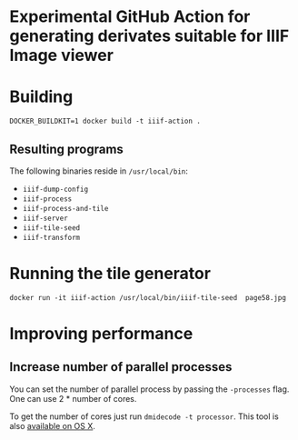 Experimental GitHub Action for generating derivates suitable for IIIF Image viewer
==================================================================================

# Building

```
DOCKER_BUILDKIT=1 docker build -t iiif-action .
```

## Resulting programs

The following binaries reside in `/usr/local/bin`:

* `iiif-dump-config`
* `iiif-process`
* `iiif-process-and-tile`
* `iiif-server`
* `iiif-tile-seed`
* `iiif-transform`

# Running the tile generator

```
docker run -it iiif-action /usr/local/bin/iiif-tile-seed  page58.jpg
```


# Improving performance

## Increase number of parallel processes

You can set the number of parallel process by passing the `-processes` flag. One can use 2 * number of cores.

To get the number of cores just run `dmidecode -t processor`. This tool is also [available on OS X](http://cavaliercoder.com/blog/dmidecode-for-apple-osx.html).
